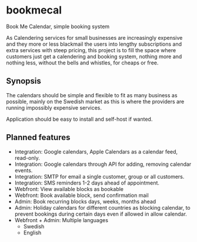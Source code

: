 # bookmecal
Book Me Calendar, simple booking system



As Calendering services for small businesses are increasingly expensive and they more or less blackmail the users into lengthy subscriptions and extra services with steep pricing, this project is to fill the space where customers just get a calendering and booking system, nothing more and nothing less, without the bells and whistles, for cheaps or free.



## Synopsis

The calendars should be simple and flexible to fit as many business as possible, mainly on the Swedish market as this is where the providers are running impossibly expensive services.

Application should be easy to install and self-host if wanted.





## Planned features

* Integration: Google calendars, Apple Calendars as a calendar feed, read-only.
* Integration: Google calendars through API for adding, removing calendar events.
* Integration: SMTP for email a single customer, group or all customers.
* Integration: SMS reminders 1-2 days ahead of appointment.
* Webfront: View available blocks as bookable
* Webfront: Book available block, send confirmation mail
* Admin: Book recurring blocks days, weeks, months ahead
* Admin: Holiday calendars for different countries as blocking calendar, to prevent bookings during certain days even if allowed in allow calendar.
* Webfront + Admin: Multiple languages
  * Swedish
  * English



